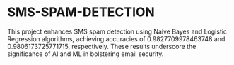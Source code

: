 # SMS-SPAM-DETECTION
This project enhances SMS spam detection using Naive Bayes and Logistic Regression algorithms, achieving accuracies of 0.9827709978463748 and 0.9806173725771715, respectively. These results underscore the significance of AI and ML in bolstering email security.
